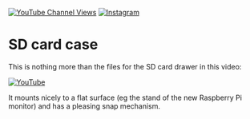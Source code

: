 [![YouTube Channel Views](https://img.shields.io/youtube/channel/views/UCz5BOU9J9pB_O0B8-rDjCWQ?style=flat&logo=youtube&logoColor=red&labelColor=white&color=ffed53)](https://www.youtube.com/channel/UCz5BOU9J9pB_O0B8-rDjCWQ) [![Instagram](https://img.shields.io/github/stars/veebch?style=flat&logo=github&logoColor=black&labelColor=white&color=ffed53)](https://www.instagram.com/v_e_e_b/)

# SD card case

This is nothing more than the files for the SD card drawer in this video:

[![YouTube](http://i.ytimg.com/vi/pPxQpw2Np7s/hqdefault.jpg)](https://www.youtube.com/watch?v=pPxQpw2Np7s)

It mounts nicely to a flat surface (eg the stand of the new Raspberry Pi monitor) and has a pleasing snap mechanism. 
